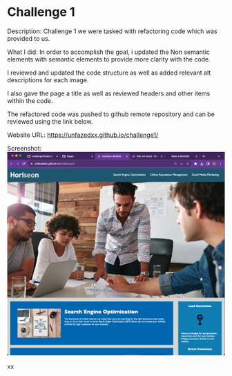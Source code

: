 

# Challenge 1 

Description:
Challenge 1 we were tasked with refactoring code which was provided to us. 

What I did:
In order to accomplish the goal, i updated the Non semantic elements with semantic elements to provide more clarity with the code. 

I reviewed and updated the code structure as well as added relevant alt descriptions for each image. 

I also gave the page a title as well as reviewed headers and other items within the code. 

The refactored code was pushed to github remote repository and can be reviewed using the link below. 



Website URL:
https://unfazedxx.github.io/challenge1/


Screenshot:
![](image.png)

xx




